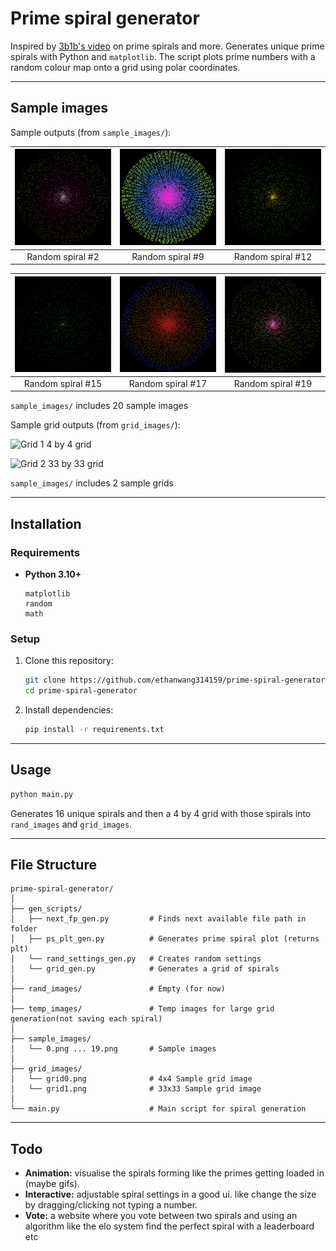 # Prime spiral generator

Inspired by [3b1b's video](https://www.youtube.com/watch?v=EK32jo7i5LQ) on prime spirals and more.
Generates unique prime spirals with Python and `matplotlib`.
The script plots prime numbers with a random colour map onto a grid using polar coordinates.

---

## Sample images

Sample outputs (from `sample_images/`):

| ![Sample 1](sample_images/1.png) | ![Sample 2](sample_images/8.png) | ![Sample 3](sample_images/11.png) |
| :----------------------------: | :----------------------------: | :----------------------------: |
|        Random spiral #2        |        Random spiral #9        |        Random spiral #12        |

| ![Sample 4](sample_images/14.png) | ![Sample 5](sample_images/16.png) | ![Sample 6](sample_images/18.png) |
| :----------------------------: | :----------------------------: | :----------------------------: |
|        Random spiral #15        |        Random spiral #17        |        Random spiral #19        |

`sample_images/` includes 20 sample images

Sample grid outputs (from `grid_images/`):

![Grid 1](grid_images/grid0.png/)
4 by 4 grid

![Grid 2](grid_images/grid1.png)
33 by 33 grid

`sample_images/` includes 2 sample grids

---

## Installation

### Requirements

* **Python 3.10+**
  
  ```
  matplotlib
  random
  math
  ```

### Setup

1. Clone this repository:

   ```bash
   git clone https://github.com/ethanwang314159/prime-spiral-generator.git
   cd prime-spiral-generator
   ```
2. Install dependencies:

   ```bash
   pip install -r requirements.txt
   ```

---

## Usage

```bash
python main.py
```
Generates 16 unique spirals and then a 4 by 4 grid with those spirals into `rand_images` and `grid_images`.

---

## File Structure

```
prime-spiral-generator/
│
├── gen_scripts/
│   ├── next_fp_gen.py         # Finds next available file path in folder
│   ├── ps_plt_gen.py          # Generates prime spiral plot (returns plt)
│   └── rand_settings_gen.py   # Creates random settings
│   └── grid_gen.py            # Generates a grid of spirals
│
├── rand_images/               # Empty (for now)
│
├── temp_images/               # Temp images for large grid generation(not saving each spiral)
│
├── sample_images/
│   └── 0.png ... 19.png       # Sample images
│
├── grid_images/
│   └── grid0.png              # 4x4 Sample grid image
│   └── grid1.png              # 33x33 Sample grid image
│
└── main.py                    # Main script for spiral generation
```

---

## Todo

* **Animation:** visualise the spirals forming like the primes getting loaded in (maybe gifs).  
* **Interactive:** adjustable spiral settings in a good ui. like change the size by dragging/clicking not typing a number.  
* **Vote:** a website where you vote between two spirals and using an algorithm like the elo system find the perfect spiral with a leaderboard etc  